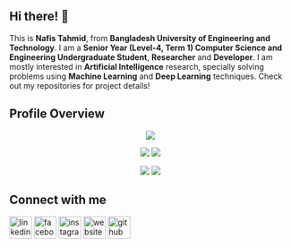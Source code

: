 ## Hi there! 👋

<!--
**tahmid-404-20/tahmid-404-20** is a ✨ _special_ ✨ repository because its `README.md` (this file) appears on your GitHub profile.
Here are some ideas to get you started:

-->
This is **Nafis Tahmid**, from **Bangladesh University of Engineering and Technology**. I am a **Senior Year (Level-4, Term 1) Computer Science and Engineering Undergraduate Student**, **Researcher** and **Developer**. I am mostly interested in **Artificial Intelligence** research, specially solving problems using **Machine Learning** and **Deep Learning** techniques. Check out my repositories for project details!  

<!-- - 🔭 Working on a couple of research projects covering **Machine Learning**, **Software Engineering**, and **Natural Language Processing**
- 🌱 Currently revisiting **Pytorch**
- 🤔 Looking for help with **DevOps Automation**
- 👯 Open for collaboration on suitable CS Research and/or Open Source Development projects -->

<!--  
- 💬 Ask me about ... 
- ⚡ Fun fact: ...
- 📫 Reach out to me through: [Mail](mailto:tahmidnafis2000@gmail.com) and [Facebook](https://www.facebook.com/profile.php?id=100053992085378)
- 😄 Pronouns: ... -->

<!--
## Languages

<p align="left"> <a href="https://www.python.org/"> <img src="https://devicons.github.io/devicon/devicon.git/icons/python/python-original.svg" alt="python" width="40" height="40"/> </a> <a href = "https://www.gnu.org/software/gnu-c-manual/gnu-c-manual.html"> <img src="https://devicons.github.io/devicon/devicon.git/icons/c/c-original.svg" alt="c" width="40" height="40"/> </a> <a href = "https://isocpp.org/"> <img src="https://devicons.github.io/devicon/devicon.git/icons/cplusplus/cplusplus-original.svg" alt="cplusplus" width="40" height="40"/> </a> <a href = "https://www.java.com/en/"> <img src="https://devicons.github.io/devicon/devicon.git/icons/java/java-original-wordmark.svg" alt="java" width="40" height="40"/> </a> <a href = "https://developer.mozilla.org/en-US/docs/Web/Guide/HTML/HTML5"> <img src="https://devicons.github.io/devicon/devicon.git/icons/html5/html5-original-wordmark.svg" alt="html5" width="40" height="40"/> </a> <a href = "https://www.w3.org/TR/2001/WD-css3-roadmap-20010523/"> <img src="https://devicons.github.io/devicon/devicon.git/icons/css3/css3-original-wordmark.svg" alt="css3" width="40" height="40"/> </a> <a href = " https://developer.mozilla.org/en-US/docs/Web/JavaScript"> <img src="https://devicons.github.io/devicon/devicon.git/icons/javascript/javascript-original.svg" alt="javascript" width="40" height="40"/> </a> <a href = "https://www.php.net/docs.php"> <img src="https://devicons.github.io/devicon/devicon.git/icons/php/php-original.svg" alt="php" width="40" height="40"/> </a> <a href = "https://docs.mongodb.com/"> <img src="https://devicons.github.io/devicon/devicon.git/icons/mongodb/mongodb-original-wordmark.svg" alt="mongodb" width="40" height="40"/> </a> <a href = "https://dev.mysql.com/doc/"> <img src="https://devicons.github.io/devicon/devicon.git/icons/mysql/mysql-original-wordmark.svg" alt="mysql" width="40" height="40"/></a> </p> --> 

<!--
## Tools and Frameworks

<p align="left> <img src="https://devicons.github.io/devicon/devicon.git/icons/bootstrap/bootstrap-plain.svg" alt="bootstrap" width="40" height="40"/> <img src="https://devicons.github.io/devicon/devicon.git/icons/django/django-original.svg" alt="django" width="40" height="40"/> <img src="https://www.vectorlogo.zone/logos/pocoo_flask/pocoo_flask-icon.svg" alt="flask" width="40" height="40"/> <img src="https://devicons.github.io/devicon/devicon.git/icons/laravel/laravel-plain-wordmark.svg" alt="laravel" width="40" height="40"/> <img src="https://www.vectorlogo.zone/logos/jekyllrb/jekyllrb-icon.svg" alt="jekyll" width="40" height="40"/> <img src="https://www.vectorlogo.zone/logos/tensorflow/tensorflow-icon.svg" alt="tensorflow" width="40" height="40"/> <img src="https://www.vectorlogo.zone/logos/git-scm/git-scm-icon.svg" alt="git" width="40" height="40"/> <img src="https://www.vectorlogo.zone/logos/adobe_illustrator/adobe_illustrator-icon.svg" alt="illustrator" width="40" height="40"/> <img src="https://www.vectorlogo.zone/logos/figma/figma-icon.svg" alt="figma" width="40" height="40"/></p>
-->

## Profile Overview

<div align="center">
  
![](http://github-profile-summary-cards.vercel.app/api/cards/profile-details?username=tahmid-404-20&theme=dracula)

![](http://github-profile-summary-cards.vercel.app/api/cards/repos-per-language?username=tahmid-404-20&theme=dracula) ![](http://github-profile-summary-cards.vercel.app/api/cards/most-commit-language?username=tahmid-404-20&theme=dracula)

![](http://github-profile-summary-cards.vercel.app/api/cards/stats?username=tahmid-404-20&theme=dracula) ![](http://github-profile-summary-cards.vercel.app/api/cards/productive-time?username=tahmid-404-20&theme=dracula&utcOffset=8)

</div>

<!--
![Profile views](https://gpvc.arturio.dev/tahmid-404-20)

![GitHub stats](https://github-readme-stats.vercel.app/api?username=tahmid-404-20&show_icons=true&theme=tokyonight&count_private=true)
![Top Langs](https://github-readme-stats.vercel.app/api/top-langs/?username=tahmid-404-20&layout=compact&langs_count=10&hide=MATLAB)
![GitHub stats](https://github-readme-stats.vercel.app/api?username=tahmid-404-20&show_icons=true&theme=tokyonight&count_private=true)  
![Top Langs](https://github-readme-stats.vercel.app/api/top-langs/?username=tahmid-404-20&langs_count=5)](https://github.com/anuraghazra/github-readme-stats)

[<img src='https://cdn.jsdelivr.net/npm/simple-icons@3.0.1/icons/stackoverflow.svg' alt='stackoverflow' height='40'>](https://stackoverflow.com/users/12278453/tahmid-404-20)
-->

## Connect with me
[<img src='https://cdn.jsdelivr.net/npm/simple-icons@3.0.1/icons/linkedin.svg' alt='linkedin' height='40'>](https://www.linkedin.com/in/nafis-tahmid-627a67250/)  [<img src='https://cdn.jsdelivr.net/npm/simple-icons@3.0.1/icons/facebook.svg' alt='facebook' height='40'>](https://www.facebook.com/profile.php?id=100053992085378)  [<img src='https://cdn.jsdelivr.net/npm/simple-icons@3.0.1/icons/instagram.svg' alt='instagram' height='40'>](https://www.instagram.com/tahmid.nfs/)  [<img src='https://cdn.jsdelivr.net/npm/simple-icons@3.0.1/icons/icloud.svg' alt='website' height='40'>](https://tahmid-404-20.github.io/)  [<img src='https://cdn.jsdelivr.net/npm/simple-icons@3.0.1/icons/github.svg' alt='github' height='40'>](https://github.com/tahmid-404-20)  
